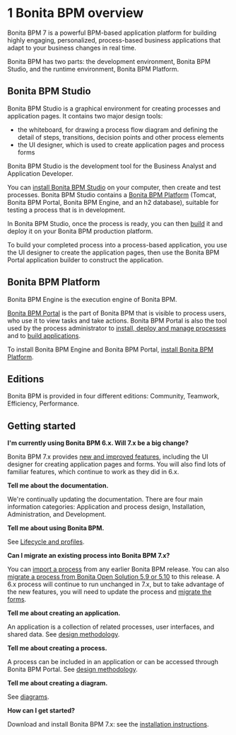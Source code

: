 # 1 Bonita BPM overview

Bonita BPM 7 is a powerful BPM-based application platform for building highly engaging, personalized, process-based business applications that adapt to your business changes in real time. 

Bonita BPM has two parts: the development environment, Bonita BPM Studio, and the runtime environment, Bonita BPM Platform.

## Bonita BPM Studio

Bonita BPM Studio is a graphical environment for creating processes and application pages. It contains
two major design tools: 

* the whiteboard, for drawing a process flow diagram and
defining the detail of steps, transitions, decision points and other process
elements
* the UI designer, which is used to create application pages and process forms

Bonita BPM Studio is the development tool for the Business Analyst and Application Developer.

You can [install Bonita BPM Studio](bonita-bpm-installation-overview.md) on your computer, then create and test
processes. Bonita BPM Studio contains a [Bonita BPM Platform](#bonitaplatform) (Tomcat, Bonita BPM Portal, Bonita BPM Engine, and an h2 database), suitable for testing a process that is in development.

In Bonita BPM Studio, once the process is ready, you can then [build](build-a-process-for-deployment.md) it and deploy it on your Bonita BPM production platform.

To build your completed process into a process-based application, you use the UI designer to create the application pages, then use the Bonita BPM Portal application builder to construct the application.

## Bonita BPM Platform

Bonita BPM Engine is the execution engine of Bonita BPM.

[Bonita BPM Portal](bonita-bpm-portal-interface-overview.md) is the part of Bonita BPM that is visible to process users,
who use it to view tasks and take actions. Bonita BPM Portal is also the tool used by the process administrator
to [install, deploy and manage processes](processes.md) and to [build applications](applications.md).

To install Bonita BPM Engine and Bonita BPM Portal, [install Bonita BPM Platform](bonita-bpm-installation-overview.md).

## Editions

Bonita BPM is provided in four different editions: Community, Teamwork, Efficiency, Performance.

## Getting started

**I'm currently using Bonita BPM 6.x. Will 7.x be a big change?**

Bonita BPM 7.x provides [new and improved features](new-features.md), including the UI designer for creating application pages and forms. 
You will also find lots of familiar features, which continue to work as they did in 6.x.

**Tell me about the documentation.**

We're continually updating the documentation. 
There are four main information categories: Application and process design, 
Installation, Administration, 
and Development. 

**Tell me about using Bonita BPM.** 

See [Lifecycle and
profiles](lifecycle-and-profiles.md).

**Can I migrate an existing process into Bonita BPM 7.x?**

You can [import a process](import-and-export-a-process.md) from any earlier Bonita BPM release. 
You can also [migrate a process from Bonita Open Solution 5.9 or 5.10](migrate-a-process-from-bonita-open-solution-5x.md) to this release. 
A 6.x process will continue to run unchanged in 7.x, but to take advantage of the new features, you will need to update the process and [migrate the forms](migrate-a-form-from-6x.md).

**Tell me about creating an application.** 

An application is a collection of related processes, user interfaces, and shared data. See [design methodology](design-methodology.md).

**Tell me about creating a process.** 

A process can be included in an application or can be accessed through Bonita BPM Portal. See [design methodology](design-methodology.md).

**Tell me about creating a diagram.**

See [diagrams](diagram-overview.md).

**How can I get started?** 

Download and install Bonita BPM 7.x: see the [installation
instructions](bonita-bpm-installation-overview.md).